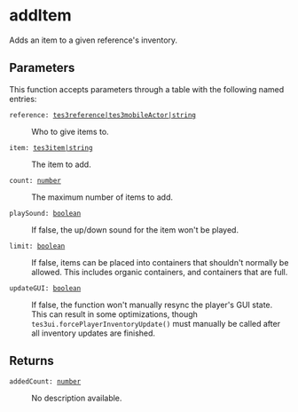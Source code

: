 # addItem

Adds an item to a given reference's inventory.

## Parameters

This function accepts parameters through a table with the following named entries:

<dl class="describe">
<dt><code class="descname">reference: <a href="https://mwse.readthedocs.io/en/latest/lua/type/tes3reference|tes3mobileActor|string.html">tes3reference|tes3mobileActor|string</a></code></dt>
<dd>

Who to give items to.

</dd>
<dt><code class="descname">item: <a href="https://mwse.readthedocs.io/en/latest/lua/type/tes3item|string.html">tes3item|string</a></code></dt>
<dd>

The item to add.

</dd>
<dt><code class="descname">count: <a href="https://mwse.readthedocs.io/en/latest/lua/type/number.html">number</a></code></dt>
<dd>

The maximum number of items to add.

</dd>
<dt><code class="descname">playSound: <a href="https://mwse.readthedocs.io/en/latest/lua/type/boolean.html">boolean</a></code></dt>
<dd>

If false, the up/down sound for the item won't be played.

</dd>
<dt><code class="descname">limit: <a href="https://mwse.readthedocs.io/en/latest/lua/type/boolean.html">boolean</a></code></dt>
<dd>

If false, items can be placed into containers that shouldn't normally be allowed. This includes organic containers, and containers that are full.

</dd>
<dt><code class="descname">updateGUI: <a href="https://mwse.readthedocs.io/en/latest/lua/type/boolean.html">boolean</a></code></dt>
<dd>

If false, the function won't manually resync the player's GUI state. This can result in some optimizations, though `tes3ui.forcePlayerInventoryUpdate()` must manually be called after all inventory updates are finished.

</dd>
</dl>

## Returns

<dl class="describe">
<dt><code class="descname">addedCount: <a href="https://mwse.readthedocs.io/en/latest/lua/type/number.html">number</a></code></dt>
<dd>

No description available.

</dd>
</dl>
